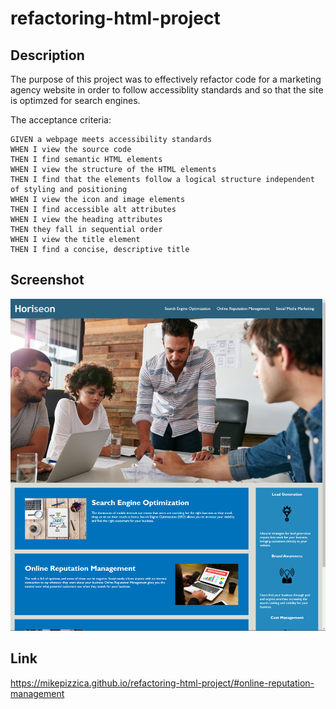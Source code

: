 # refactoring-html-project
## Description
The purpose of this project was to effectively refactor code for a marketing agency website in order to follow accessiblity standards and so that the site is optimzed for search engines.

The acceptance criteria:
```
GIVEN a webpage meets accessibility standards
WHEN I view the source code
THEN I find semantic HTML elements
WHEN I view the structure of the HTML elements
THEN I find that the elements follow a logical structure independent of styling and positioning
WHEN I view the icon and image elements
THEN I find accessible alt attributes
WHEN I view the heading attributes
THEN they fall in sequential order
WHEN I view the title element
THEN I find a concise, descriptive title
```
## Screenshot
![The Horiseon webpage includes a navigation bar, a header image, and cards with text and images at the bottom of the page.](./assets/images/screenshot-horiseon-website.png)


## Link
https://mikepizzica.github.io/refactoring-html-project/#online-reputation-management